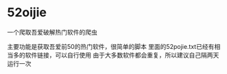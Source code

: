 # 52oijie
一个爬取吾爱破解热门软件的爬虫

主要功能是获取吾爱前50的热门软件，很简单的脚本
里面的52pojie.txt已经有相当多的软件链接，可以自行使用
由于大多数软件都会重复，所以建议自己隔两天运行一次
